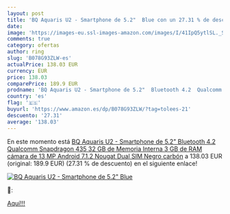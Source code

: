 ```yaml
---
layout: post
title: 'BQ Aquaris U2 - Smartphone de 5.2"  Blue con un 27.31 % de descuento'
date: 
image: 'https://images-eu.ssl-images-amazon.com/images/I/41IpQ5ytlSL._SL200_.jpg'
comments: true
category: ofertas
author: ring
slug: 'B078G93ZLW-es'
actualPrice: 138.03 EUR
currency: EUR
price: 138.03
comparePrice: 189.9 EUR
prodname: 'BQ Aquaris U2 - Smartphone de 5.2"  Bluetooth 4.2  Qualcomm Snapdragon 435  32 GB de Memoria Interna  3 GB de RAM  cámara de 13 MP  Android 7.1.2 Nougat  Dual SIM  Negro carbón'
country: 'es'
flag: '🇪🇸'
buyurl: 'https://www.amazon.es/dp/B078G93ZLW/?tag=tolees-21'
descuento: '27.31'
average: '138.03'
---
```


En este momento está [BQ Aquaris U2 - Smartphone de 5.2"  Bluetooth 4.2  Qualcomm Snapdragon 435  32 GB de Memoria Interna  3 GB de RAM  cámara de 13 MP  Android 7.1.2 Nougat  Dual SIM  Negro carbón](https://www.amazon.es/dp/B078G93ZLW/?tag=tolees-21) a 138.03 EUR (original: 189.9 EUR) (27.31 %  de descuento) en el siguiente enlace!

[![BQ Aquaris U2 - Smartphone de 5.2"  Blue](https://images-eu.ssl-images-amazon.com/images/I/41IpQ5ytlSL._SL200_.jpg)](https://www.amazon.es/dp/B078G93ZLW/?tag=tolees-21)

🔎:


[Aquí!!!](https://www.amazon.es/dp/B078G93ZLW/?tag=tolees-21)
